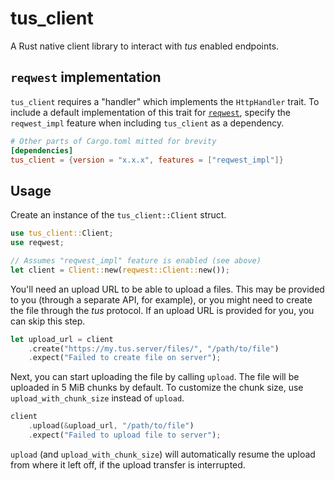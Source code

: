 # tus_client

A Rust native client library to interact with *tus* enabled endpoints.

## `reqwest` implementation

`tus_client` requires a "handler" which implements the `HttpHandler` trait. To include a default implementation of this trait for [`reqwest`](https://crates.io/crates/reqwest), specify the `reqwest_impl` feature when including `tus_client` as a dependency.

```toml
# Other parts of Cargo.toml mitted for brevity
[dependencies]
tus_client = {version = "x.x.x", features = ["reqwest_impl"]}
```

## Usage

Create an instance of the `tus_client::Client` struct.

```rust
use tus_client::Client;
use reqwest;

// Assumes "reqwest_impl" feature is enabled (see above)
let client = Client::new(reqwest::Client::new());
```

You'll need an upload URL to be able to upload a files. This may be provided to you (through a separate API, for example), or you might need to create the file through the *tus* protocol. If an upload URL is provided for you, you can skip this step.

```rust
let upload_url = client
    .create("https://my.tus.server/files/", "/path/to/file")
    .expect("Failed to create file on server");
```

Next, you can start uploading the file by calling `upload`. The file will be uploaded in 5 MiB chunks by default. To customize the chunk size, use `upload_with_chunk_size` instead of `upload`.

```rust
client
    .upload(&upload_url, "/path/to/file")
    .expect("Failed to upload file to server");
```

`upload` (and `upload_with_chunk_size`) will automatically resume the upload from where it left off, if the upload transfer is interrupted.
